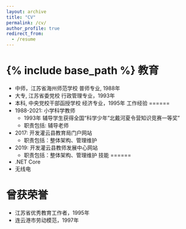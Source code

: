```yaml
---
layout: archive
title: "CV"
permalink: /cv/
author_profile: true
redirect_from:
  - /resume
---
```

{% include base_path %}
教育
======
* 中师，江苏省海州师范学校 普师专业, 1988年
* 大专, 江苏省委党校 行政管理专业，1993年
* 本科, 中央党校干部函授学校 经济专业，1995年
工作经验
======
* 1988-2021: 小学科学教师
  * 1993年 辅导学生获得全国“科学少年”北戴河夏令营知识竞赛一等奖”
  * 职责包括: 辅导老师
* 2017: 开发灌云县教育局门户网站
  * 职责包括：整体架构、管理维护
* 2019: 开发灌云县教师发展中心网站
  * 职责包括：整体架构、管理维护
技能
======
* .NET Core
* 无线电

曾获荣誉
======
* 江苏省优秀教育工作者，1995年
* 连云港市劳动模范，1997年